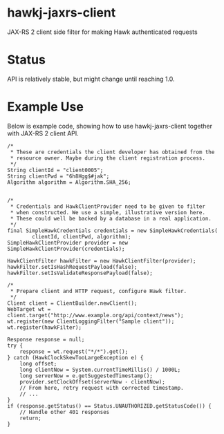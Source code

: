 hawkj-jaxrs-client
==================

JAX-RS 2 client side filter for making Hawk authenticated requests

Status
======

API is relatively stable, but might change until reaching 1.0.


Example Use
===========

Below is example code, showing how to use hawkj-jaxrs-client together with
JAX-RS 2 client API.


    /*
     * These are credentials the client developer has obtained from the
     * resource owner. Maybe during the client registration process.
     */
    String clientId = "client0005";
    String clientPwd = "6h8Hgg$#jak";
    Algorithm algorithm = Algorithm.SHA_256;

    
    /*
     * Credentials and HawkClientProvider need to be given to filter
     * when constructed. We use a simple, illustrative version here.
     * These could well be backed by a database in a real application.
     */
    final SimpleHawkCredentials credentials = new SimpleHawkCredentials(
            clientId, clientPwd, algorithm);
    SimpleHawkClientProvider provider = new SimpleHawkClientProvider(credentials);

    HawkClientFilter hawkFilter = new HawkClientFilter(provider);
    hawkFilter.setIsHashRequestPayload(false);
    hawkFilter.setIsValidateResponsePayload(false);
    
    /*
     * Prepare client and HTTP request, configure Hawk filter.
     */
    Client client = ClientBuilder.newClient();
    WebTarget wt = client.target("http://www.example.org/api/context/news");
    wt.register(new ClientLoggingFilter("Sample client"));
    wt.register(hawkFilter);

    Response response = null;
    try {
        response = wt.request("*/*").get();
    } catch (HawkClockSkewTooLargeException e) {
        long offset;
        long clientNow = System.currentTimeMillis() / 1000L;
        long serverNow = e.getSuggestedTimestamp();
        provider.setClockOffset(serverNow - clientNow);
        // From here, retry request with corrected timestamp.
        // ...
    }
    if (response.getStatus() == Status.UNAUTHORIZED.getStatusCode()) {
        // Handle other 401 responses
        return;
    }



